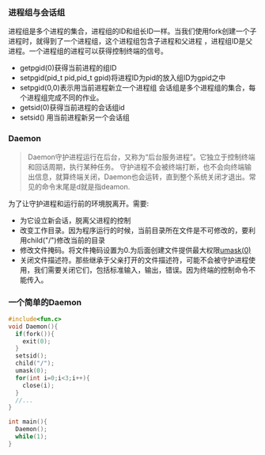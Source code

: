 ### 进程组与会话组
进程组是多个进程的集合，进程组的ID和组长ID一样。当我们使用fork创建一个子进程时，就得到了一个进程组，这个进程组包含子进程和父进程
，进程组ID是父进程。一个进程组的进程可以获得控制终端的信号。
+ getpgid(0)获得当前进程的组ID
+ setpgid(pid_t pid,pid_t gpid)将进程ID为pid的放入组ID为gpid之中
+ setpgid(0,0)表示用当前进程新立一个进程组
会话组是多个进程组的集合，每个进程组完成不同的作业。
+ getsid(0)获得当前进程的会话组id
+ setsid() 用当前进程新另一个会话组
### Daemon
> Daemon守护进程运行在后台，又称为“后台服务进程”。它独立于控制终端和回话周期，执行某种任务。
守护进程不会被终端打断，也不会向终端输出信息，就算终端关闭，Daemon也会运转，直到整个系统关闭才退出。常见的命令末尾是d就是指deamon.

为了让守护进程和运行前的环境脱离开。需要:
+ 为它设立新会话，脱离父进程的控制
+ 改变工作目录。因为程序运行的时候，当前目录所在文件是不可修改的，要利用child("/")修改当前的目录
+ 修改文件掩码。将文件掩码设置为0.为后面创建文件提供最大权限[umask(0)](https://blog.csdn.net/Lina_ACM/article/details/51880617)
+ 关闭文件描述符。那些继承于父亲打开的文件描述符，可能不会被守护进程使用，我们需要关闭它们，包括标准输入，输出，错误。因为终端的控制命令不能传入。
### 一个简单的Daemon
```c
#include<fun.c>
void Daemon(){
  if(fork()){
    exit(0);
  }
  setsid();
  child("/");
  umask(0);
  for(int i=0;i<3;i++){
    close(i);
  }
  //...
}

int main(){
  Daemon();
  while(1);
}
```
